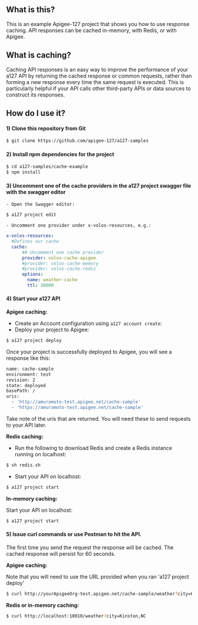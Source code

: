## What is this?

This is an example Apigee-127 project that shows you how to use response caching. API responses can be cached in-memory, with Redis, or with Apigee.

## What is caching?

Caching API responses is an easy way to improve the performance of your a127 API by returning the cached response or common requests, rather than forming a new response every time the same request is executed. This is particularly helpful if your API calls other third-party APIs or data sources to construct its responses.

## How do I use it?

#### 1) Clone this repository from Git
```bash 
$ git clone https://github.com/apigee-127/a127-samples
```

#### 2) Install npm dependencies for the project
```bash
$ cd a127-samples/cache-example
$ npm install
```

#### 3) Uncomment one of the cache providers in the a127 project swagger file with the swagger editor
    - Open the Swagger editor:
```bash
$ a127 project edit
```
    - Uncomment one provider under x-volos-resources, e.g.:
```yaml
x-volos-resources:
  #Defines our cache
  cache:
      ## Uncomment one cache provider
      provider: volos-cache-apigee
      #provider: volos-cache-memory
      #provider: volos-cache-redis
      options:
        name: weather-cache
        ttl: 30000
```

#### 4) Start your a127 API

**Apigee caching:**

- Create an Account configuration using `a127 account create`:
- Deploy your project to Apigee:
```bash
$ a127 project deploy
```
Once your project is successfully deployed to Apigee, you will see a response like this:
```bash
name: cache-sample
environment: test
revision: 2
state: deployed
basePath: /
uris:
  - 'http://amuramoto-test.apigee.net/cache-sample'
  - 'https://amuramoto-test.apigee.net/cache-sample'
```
Take note of the uris that are returned. You will need these to send requests to your API later.

**Redis caching:**

- Run the following to download Redis and create a Redis instance running on localhost:
```bash
$ sh redis.sh
``` 
- Start your API on localhost:
```bash
$ a127 project start
```

**In-memory caching:**

Start your API on localhost:
```bash
$ a127 project start
```

#### 5) Issue curl commands or use Postman to hit the API.

The first time you send the request the response will be cached. The cached response will persist for 60 seconds.

**Apigee caching:**

Note that you will need to use the URL provided when you ran 'a127 project deploy'
```bash
$ curl http://yourApigeeOrg-test.apigee.net/cache-sample/weather?city=Kinston,NC
```

**Redis or in-memory caching:**
```bash
$ curl http://localhost:10010/weather?city=Kinston,NC
```